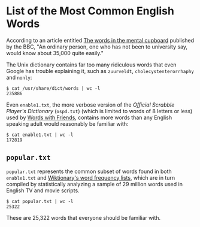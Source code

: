 List of the Most Common English Words
=====================================

According to an article entitled [The words in the mental cupboard] published
by the BBC, "An ordinary person, one who has not been to university say, would
know about 35,000 quite easily."

The Unix dictionary contains far too many ridiculous words that even Google has
trouble explaining it, such as `zuurveldt`, `cholecystenterorrhaphy` and `nonly`:

    $ cat /usr/share/dict/words | wc -l
    235886

Even `enable1.txt`, the more verbose version of the *Official Scrabble Player's
Dictionary* (`ospd.txt`) (which is limited to words of 8 letters or less) used
by [Words with Friends](r), contains more words than any English speaking adult
would reasonably be familiar with:

    $ cat enable1.txt | wc -l
    172819

`popular.txt`
-------------

`popular.txt` represents the common subset of words found in both `enable1.txt`
and [Wiktionary's word frequency lists], which are in turn compiled by
statistically analyzing a sample of 29 million words used in English TV and
movie scripts.

    $ cat popular.txt | wc -l
    25322

These are 25,322 words that everyone should be familiar with.

[The words in the mental cupboard]: http://news.bbc.co.uk/2/hi/uk_news/magazine/8013859.stm
[Words with Friends]: http://www.wordswithfriends.com/
[Wiktionary's word frequency lists]: http://en.wiktionary.org/wiki/Wiktionary:Frequency_lists#English
